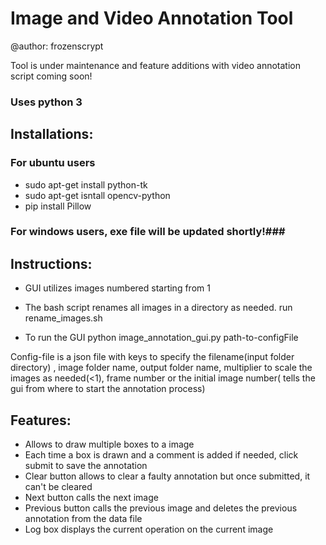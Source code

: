 # Image and Video Annotation Tool #
@author: frozenscrypt

Tool is under maintenance and feature additions with video annotation script coming soon!

### Uses python 3 ###
## Installations: ##
### For ubuntu users ###
* sudo apt-get install python-tk
* sudo apt-get isntall opencv-python
* pip install Pillow

### For windows users, exe file will be updated shortly!###

## Instructions: ##

* GUI utilizes images numbered starting from 1

* The bash script renames all images in a directory as needed.
	run rename_images.sh

* To run the GUI
	python image_annotation_gui.py path-to-configFile

Config-file is a json file with keys to specify the filename(input folder directory) , image folder name, output folder name, multiplier to scale the images as needed(<1), frame number or the initial image number( tells the gui from where to start the annotation process)

## Features: ##

* Allows to draw multiple boxes to a image
* Each time a box is drawn and a comment is added if needed, click submit to save the annotation
* Clear button allows to clear a faulty annotation but once submitted, it can't be cleared
* Next button calls the next image
* Previous button calls the previous image and deletes the previous annotation from the data file
* Log box displays the current operation on the current image


